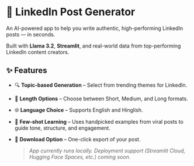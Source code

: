 # 🔮 LinkedIn Post Generator

An AI-powered app to help you write authentic, high-performing LinkedIn posts — in seconds.

Built with **Llama 3.2**, **Streamlit**, and real-world data from top-performing LinkedIn content creators.

## ✨ Features

- 🔍 **Topic-based Generation** – Select from trending themes for LinkedIn.
- 📝 **Length Options** – Choose between Short, Medium, and Long formats.
- 🌐 **Language Choice** – Supports English and Hinglish.
- 🤖 **Few-shot Learning** – Uses handpicked examples from viral posts to guide tone, structure, and engagement.
- 💾 **Download Option** – One-click export of your post.

  > *App currently runs locally. Deployment support (Streamlit Cloud, Hugging Face Spaces, etc.) coming soon.*
